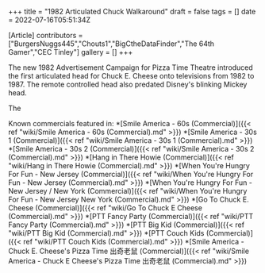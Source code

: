 +++
title = "1982 Articulated Chuck Walkaround"
draft = false
tags = []
date = 2022-07-16T05:51:34Z

[Article]
contributors = ["BurgersNuggs445","Chouts1","BigCtheDataFinder","The 64th Gamer","CEC Tinley"]
gallery = []
+++

The new 1982 Advertisement Campaign for Pizza Time Theatre introduced the first articulated head for Chuck E. Cheese onto televisions from 1982 to 1987. The remote controlled head also predated Disney's blinking Mickey head.

The

Known commercials featured in:
*[Smile America - 60s (Commercial)]({{< ref "wiki/Smile America - 60s (Commercial).md" >}})
*[Smile America - 30s 1 (Commercial)]({{< ref "wiki/Smile America - 30s 1 (Commercial).md" >}})
*[Smile America - 30s 2 (Commercial)]({{< ref "wiki/Smile America - 30s 2 (Commercial).md" >}})
*[Hang in There Howie (Commercial)]({{< ref "wiki/Hang in There Howie (Commercial).md" >}})
*[When You're Hungry For Fun - New Jersey (Commercial)]({{< ref "wiki/When You're Hungry For Fun - New Jersey (Commercial).md" >}})
*[When You're Hungry For Fun - New Jersey / New York (Commercial)]({{< ref "wiki/When You're Hungry For Fun - New Jersey  New York (Commercial).md" >}})
*[Go To Chuck E. Cheese (Commercial)]({{< ref "wiki/Go To Chuck E Cheese (Commercial).md" >}})
*[PTT Fancy Party (Commercial)]({{< ref "wiki/PTT Fancy Party (Commercial).md" >}})
*[PTT Big Kid (Commercial)]({{< ref "wiki/PTT Big Kid (Commercial).md" >}})
*[PTT Couch Kids (Commercial)]({{< ref "wiki/PTT Couch Kids (Commercial).md" >}})
*[Smile America - Chuck E. Cheese's Pizza Time 出奇老鼠 (Commercial)]({{< ref "wiki/Smile America - Chuck E Cheese's Pizza Time 出奇老鼠 (Commercial).md" >}})